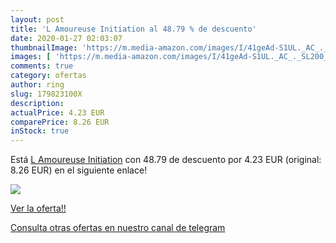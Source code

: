 ```yaml
---
layout: post
title: 'L Amoureuse Initiation al 48.79 % de descuento'
date: 2020-01-27 02:03:07
thumbnailImage: 'https://m.media-amazon.com/images/I/41geAd-S1UL._AC_._SL200_.jpg'
images: [ 'https://m.media-amazon.com/images/I/41geAd-S1UL._AC_._SL200_.jpg' ]
comments: true
category: ofertas
author: ring
slug: 179823100X
description:
actualPrice: 4.23 EUR
comparePrice: 8.26 EUR
inStock: true
---
```


Está [L Amoureuse Initiation](https://www.amazon.com/dp/179823100X/?tag=redken08-20) con 48.79 de descuento por 4.23 EUR (original: 8.26 EUR) en el siguiente enlace!

[![](https://m.media-amazon.com/images/I/41geAd-S1UL._AC_._SL200_.jpg)](https://www.amazon.com/dp/179823100X/?tag=redken08-20)

[Ver la oferta!!](https://www.amazon.com/dp/179823100X/?tag=redken08-20)

[Consulta otras ofertas en nuestro canal de telegram](https://t.me/s/ofertas25)
